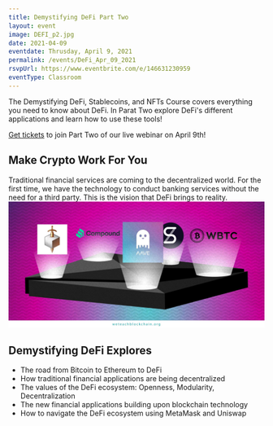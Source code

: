 ```yaml
---
title: Demystifying DeFi Part Two
layout: event
image: DEFI_p2.jpg
date: 2021-04-09
eventdate: Thrusday, April 9, 2021
permalink: /events/DeFi_Apr_09_2021
rsvpUrl: https://www.eventbrite.com/e/146631230959
eventType: Classroom
---
```

The Demystifying DeFi, Stablecoins, and NFTs Course covers everything you need to know about DeFi. In Parat Two explore DeFi's different applications and learn how to use these tools!

<a href="https://www.eventbrite.com/e/146631230959" target="_blank" rel="noopener">Get tickets</a> to join Part Two of our live webinar on April 9th!

<h2>Make Crypto Work For You</h2>
Traditional financial services are coming to the decentralized world. For the first time, we have the technology to conduct banking services without the need for a third party. This is the vision that DeFi brings to reality.

<img src="/assets/img/EthAndDefi.jpg">

<h2>Demystifying DeFi Explores</h2>
<ul>
  <li>The road from Bitcoin to Ethereum to DeFi</li>
  <li>How traditional financial applications are being decentralized</li>
  <li>The values of the DeFi ecosystem: Openness, Modularity, Decentralization</li>
  <li>The new financial applications building upon blockchain technology</li>
  <li>How to navigate the DeFi ecosystem using MetaMask and Uniswap</li>
</ul>
